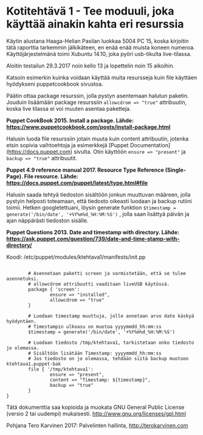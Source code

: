 # Kotitehtävä 1 - Tee moduuli, joka käyttää ainakin kahta eri resurssia

Käytin alustana Haaga-Helian Pasilan luokkaa 5004 PC 15, koska kirjoitin tätä raporttia tarkemmin jälkikäteen, en enää enää muista koneen numeroa. Käyttöjärjestelmänä toimi Xubuntu 14.10, joka pyöri usb-tikulta live-tilassa.

Aloitin testailun 29.3.2017 noin kello 13 ja lopettelin noin 15 aikoihin.

Katsoin esimerkin kuinka voidaan käyttää muita resursseja kuin file käyttäen hyödykseni puppetcookbook sivustoa.

Päätin ottaa package resurssin, jolla pystyn asentemaan halutun paketin.
Jouduin lisäämään package resurssiin `allowcdrom => "true"` attribuutin, koska live tilassa ei voi muuten asentaa paketteja.

**Puppet CookBook 2015. Install a package. Lähde: https://www.puppetcookbook.com/posts/install-package.html**

Halusin luoda file resurssiin jotain muuta kuin content attribuutin, jotenka etsin sopivia vaihtoehtoja
ja esimerkkejä [Puppet Documentation] (https://docs.puppet.com) sivulta. Otin käyttöön `ensure => "present"` ja `backup => "true"` attribuutit.

**Puppet 4.9 reference manual 2017. Resource Type Reference (Single-Page). File resource. Lähde: https://docs.puppet.com/puppet/latest/type.html#file**

Halusin saada tehtyä tiedoston sisältöön jonkun muuttuvan määreen, jolla pystyin helposti toteamaan, että tiedosto oikeasti luodaan ja backup rutiini toimii. Hetken googletettuani, löysin generate funktion `$timestamp =  generate('/bin/date', '+%Y%m%d_%H:%M:%S')` , jolla saan lisättyä päivän ja ajan näppärästi tiedoston sisälle. 

**Puppet Questions 2013. Date and timestamp with directory. Lähde: https://ask.puppet.com/question/739/date-and-time-stamp-with-directory/**



Koodi: /etc/puppet/modules/ktehtava1/manifests/init.pp

```class ktehtava1 {

        # Asennetaan paketti screen ja varmistetään, että se tulee asennetuksi.
        # allowcdrom attribuutti vaaditaan liveUSB käytössä.
        package { 'screen':
                ensure => "installed",
                allowcdrom => "true"
        }

        # Luodaan timestamp muuttuja, jolle annetaan arvo date käskyä hyödyntäen.
        # Timestampin ulkoasu on muotoa yyyymmdd_hh:mm:ss
        $timestamp = generate('/bin/date', '+%Y%m%d_%H:%M:%S')

        # Luodaan tiedosto /tmp/ktehtava1, tarkistetaan onko tiedosto jo olemassa.                
        # Sisältöön lisätään Timestamp: yyyymmdd_hh:mm:ss
        # Jos tiedosto on jo olemassa, tehdään siitä backup muotoon ktehtava1.puppet-bak
        file { '/tmp/ktehtava1':
                ensure => "present",
                content => "Timestamp: ${timestamp}",
                backup => "true"
        }
}
```

Tätä dokumenttia saa kopioida ja muokata GNU General Public License (versio 2 tai uudempi) mukaisesti. http://www.gnu.org/licenses/gpl.html

Pohjana Tero Karvinen 2017: Palvelinten hallinta, http://terokarvinen.com
